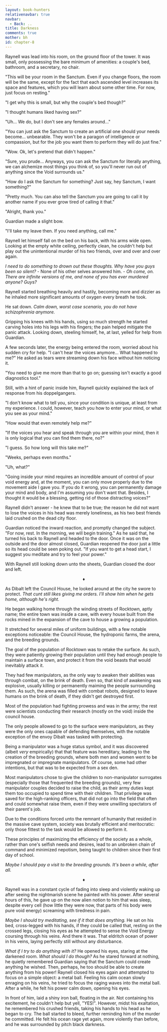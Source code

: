 ```yaml
---
layout: book-hunters
relativenavbar: true
navbar:
  - Back: ..
title: Darkness
comments: true
mother: bh
id: chapter-8
---
```


Raynell was lead into his room, on the ground floor of the tower. It was small, only possessing the bare minimum of amenities: a couple's bed, bathroom, and a secretary, no chair.

"This will be your room in the Sanctum. Even if you change floors, the room will be the same, except for the fact that each ascended level increases its space and features, which you will learn about some other time. For now, just focus on resting."

"I get why this is small, but why the couple's bed though?"

"I thought humans liked having sex?"

"Uh... We do, but I don't see any females around..."

"You can just ask the Sanctum to create an artificial one should your needs become... unbearable. They won't be a paragon of intelligence or compassion, but for the job you want them to perform they will do just fine."

"Wow. Ok, let's pretend that didn't happen."

"Sure, you prude... Anyways, you can ask the Sanctum for literally anything, we can alchemize most things you think of, so you'll never run out of anything since the Void surrounds us."

"How do I ask the Sanctum for something? Just say, hey Sanctum, I want something?"

"Pretty much. You can also tell the Sanctum you are going to call it by another name if you ever grow tired of calling it that."

"Alright, thank you."

Guardian made a slight bow.

"I'll take my leave then. If you need anything, call me."

Raynell let himself fall on the bed on his back, with his arms wide open. Looking at the empty white ceiling, perfectly clean, he couldn't help but play out the unintentional murder of his two friends, over and over and over again.

*I need to do something to drown out these thoughts. Why have you guys been so silent?* - None of his other selves answered him. - *Oh come, on. There are infinite versions of me, and none of you has ever murdered anyone? Guys?*

Raynell started breathing heavily and hastily, becoming more and dizzier as he inhaled more significant amounts of oxygen every breath he took.

He sat down. *Calm down, worst case scenario, you do not have schizophrenia anymore.* 

Gripping his knees with his hands, using so much strength he started carving holes into his legs with his fingers; the pain helped mitigate the panic attack. Looking down, steeling himself, he, at last, yelled for help from Guardian.

A few seconds later, the energy being entered the room, worried about his sudden cry for help. "I can't hear the voices anymore... What happened to me?" He asked as tears were streaming down his face without him noticing it.

"You need to give me more than that to go on; guessing isn't exactly a good diagnostics tool."

Still, with a hint of panic inside him, Raynell quickly explained the lack of response from his doppelgangers.

"I don't know what to tell you, since your condition is unique, at least from my experience. I could, however, teach you how to enter your mind, or what you see as your mind."

"How would that even remotely help me?"

"If the voices you hear and speak through you are within your mind, then it is only logical that you can find them there, no?"

"I guess. So how long will this take me?"

"Weeks, perhaps even months."

"Uh, what?"

"Going inside your mind requires an incredible amount of control of your void energy and, at the moment, you can only move properly due to the movement aide I gave you. If you do it wrong, you can permanently damage your mind and body, and I'm assuming you don't want that. Besides, I thought it would be a blessing, getting rid of those distracting voices?"

Raynell didn't answer - he knew that to be true; the reason he did not want to lose the voices in his head was merely loneliness, as his two best friends laid crushed on the dead city floor.

Guardian noticed the inward reaction, and promptly changed the subject. "For now, rest. In the morning, we will begin training." As he said that, he turned his back to Raynell and headed to the door. Once it was on the outside and the door almost closed, Guardian reopened the door just a little so its head could be seen poking out. "If you want to get a head start, I suggest you meditate and try to feel your power." 

With Raynell still looking down unto the sheets, Guardian closed the door and left.

<center>&diams;</center>

 As Dibalt left the Council House, he looked around at the city he swore to protect. *That cunt still likes giving me orders. I'll show him when he gets home, although he's right.* 

He began walking home through the winding streets of Rocktown, aptly name; the entire town was inside a cave, with every house built from the rocks mined in the expansion of the cave to house a growing a population.

It stretched for several miles of uniform buildings, with a few notable exceptions noticeable: the Council House, the hydroponic farms, the arena, and the breeding grounds.

The goal of the population of Rocktown was to retake the surface. As such, they were patiently growing their population until they had enough people to maintain a surface town, and protect it from the void beasts that would inevitably attack it. 

They had few manipulators, as the only way to awaken their abilities was through combat, on the brink of death. Even so, that kind of awakening was explosive, usually killing or permanently maiming the people surrounding them. As such, the arena was filled with combat robots, designed to leave humans on the brink of death, if they didn't get destroyed first.

Most of the population had fighting prowess and was in the army; the rest were scientists conducting their research (mostly on the void) inside the council house.

The only people allowed to go to the surface were manipulators, as they were the only ones capable of defending themselves, with the notable exception of the envoy Dibalt was tasked with protecting. 

Being a manipulator was a huge status symbol, and it was discovered (albeit *very* empirically) that that feature was hereditary, leading to the creation of the breeding grounds, where both men and women went to be impregnated or impregnate manipulators. Of course, some had other intentions, but that was to be expected from a sex den.

Most manipulators chose to give the children to non-manipulator surrogates (especially those that frequented the breeding grounds), very few manipulator couples decided to raise the child, as their army duties kept them too occupied to spend time with their children. That privilege was saved for the high-ranking officers, that did not go into the field that often and could somewhat raise them, even if they were unwilling spectators of their parent's job. 

Due to the conditions forced unto the remnant of humanity that resided in the massive cave system, society was brutally efficient and meritocratic: only those fittest to the task would be allowed to perform it. 

These principles of maximizing the efficiency of the society as a whole, rather than one's selfish needs and desires, lead to an unbroken chain of command and minimized nepotism, being taught to children since their first day of school.

*Maybe I should pay a visit to the breeding grounds. It's been a while, after all.*

<center>&diams;</center>

Raynell was in a constant cycle of fading into sleep and violently waking up after seeing the nightmarish scene he painted with his power. After several hours of this, he gave up on the now alien notion to him that was sleep, despite every cell (how little they were now, that parts of his body were pure void energy) screaming with tiredness in pain.

*Maybe I should try meditating, see if it that does anything.* He sat on his bed, cross-legged with his hands, if they could be called that, resting on the crossed legs, closing his eyes as he attempted to sense the Void Energy coursing through his veins. And there it was. That eldritch ocean of power in his veins, laying perfectly still without any disturbance. 

*What if I try to do anything with it?* He opened his eyes, staring at the darkened room. *What should I do though?* As he stared forward at nothing, he quietly remembered Guardian saying that the Sanctum could create anything he wished. Then, perhaps, he too should be able to create anything from his power! Raynell closed his eyes again and attempted to focus on a simple object: a metal ball. Feeling his calm ocean slowly enraging on his veins, he tried to focus the raging waves into the metal ball. After a while, he felt his power calm down, opening his eyes. 

In front of him, laid a shiny iron ball, floating in the air. Not containing his excitement, he couldn't help but yell, "YES!". However, midst his exaltation, he remembered his crushed friends, taking his hands to his head as he began to cry. The ball started to bleed, further reminding him of the murder he committed. He felt his ocean rage yet again, more violently than before, and he was surrounded by pitch black darkness.
